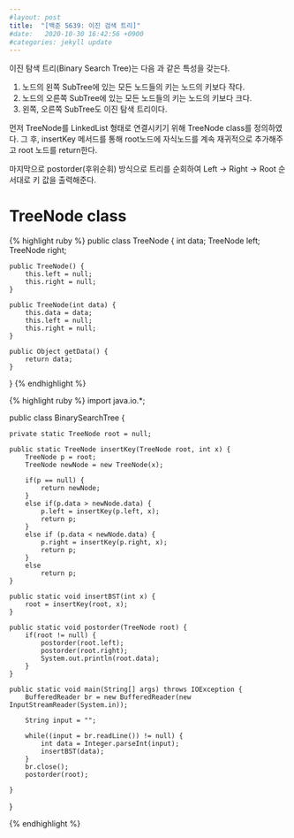 ```yaml
---
#layout: post
title:  "[백준 5639: 이진 검색 트리]"
#date:   2020-10-30 16:42:56 +0900
#categories: jekyll update
---
```


이진 탐색 트리(Binary Search Tree)는 다음 과 같은 특성을 갖는다.
1. 노드의 왼쪽 SubTree에 있는 모든 노드들의 키는 노드의 키보다 작다.
2. 노드의 오른쪽 SubTree에 있는 모든 노드들의 키는 노드의 키보다 크다.
3. 왼쪽, 오른쪽 SubTree도 이진 탐색 트리이다.

먼저 TreeNode를 LinkedList 형태로 연결시키기 위해 TreeNode class를 정의하였다.
그 후, insertKey 메서드를 통해 root노드에 자식노드를 계속 재귀적으로 추가해주고 root 노드를 return한다.

마지막으로 postorder(후위순휘) 방식으로 트리를 순회하여 Left -> Right -> Root 순서대로 키 값을 출력해준다.

# TreeNode class
{% highlight ruby %}
public class TreeNode {
	int data;
	TreeNode left;
	TreeNode right;
	
	public TreeNode() {
		this.left = null;
		this.right = null;
	}
	
	public TreeNode(int data) {
		this.data = data;
		this.left = null;
		this.right = null;
	}
	
	public Object getData() {
		return data;
	}
}
{% endhighlight %}

{% highlight ruby %}
import java.io.*;

public class BinarySearchTree {

	private static TreeNode root = null;
	
	public static TreeNode insertKey(TreeNode root, int x) {
		TreeNode p = root;
		TreeNode newNode = new TreeNode(x);
		
		if(p == null) {
			return newNode;
		}
		else if(p.data > newNode.data) {
			p.left = insertKey(p.left, x);
			return p;
		}
		else if (p.data < newNode.data) {
			p.right = insertKey(p.right, x);
			return p;
		}
		else
			return p;
	}
	
	public static void insertBST(int x) {
		root = insertKey(root, x);
	}
	
	public static void postorder(TreeNode root) {
		if(root != null) {
			postorder(root.left);
			postorder(root.right);
			System.out.println(root.data);
		}
	}
	
	public static void main(String[] args) throws IOException {
		BufferedReader br = new BufferedReader(new InputStreamReader(System.in));
		
		String input = "";
		
		while((input = br.readLine()) != null) {
			int data = Integer.parseInt(input);
			insertBST(data);
		}
		br.close();
		postorder(root);

	}

}

{% endhighlight %}